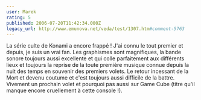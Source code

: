 ```yaml
---
user: Marek
rating: 5
published: 2006-07-20T11:42:34.000Z
legacy_url: http://www.emunova.net/veda/test/1307.htm#comment-5763
---
```

La série culte de Konami a encore frappé ! J'ai connu le tout premier et depuis, je suis un vrai fan. Les graphismes sont magnifiques, la bande sonore toujours aussi excellente et qui colle parfaitement aux différents lieux et toujours la reprise de la toute première musique connue depuis la nuit des temps en souvenir des premiers volets. Le retour incessant de la Mort et devenu coutume et c'est toujours aussi difficile de la battre. Vivement un prochain volet et pourquoi pas aussi sur Game Cube (titre qu'il manque encore cruellement à cette console !).